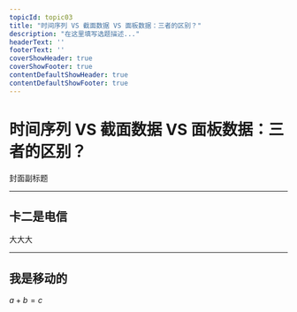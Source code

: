 ```yaml
--- 
topicId: topic03
title: "时间序列 VS 截面数据 VS 面板数据：三者的区别？"
description: "在这里填写选题描述..."
headerText: '' 
footerText: '' 
coverShowHeader: true 
coverShowFooter: true 
contentDefaultShowHeader: true 
contentDefaultShowFooter: true 
--- 
```


# 时间序列 VS 截面数据 VS 面板数据：三者的区别？

封面副标题


---


## 卡二是电信

大大大

---

## 我是移动的


$a+b=c$